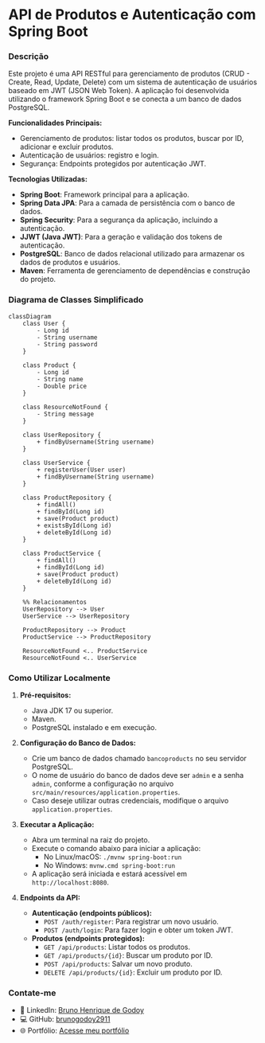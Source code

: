 # API de Produtos e Autenticação com Spring Boot

### Descrição

Este projeto é uma API RESTful para gerenciamento de produtos (CRUD - Create, Read, Update, Delete) com um sistema de autenticação de usuários baseado em JWT (JSON Web Token). A aplicação foi desenvolvida utilizando o framework Spring Boot e se conecta a um banco de dados PostgreSQL.

**Funcionalidades Principais:**
* Gerenciamento de produtos: listar todos os produtos, buscar por ID, adicionar e excluir produtos.
* Autenticação de usuários: registro e login.
* Segurança: Endpoints protegidos por autenticação JWT.

**Tecnologias Utilizadas:**
* **Spring Boot**: Framework principal para a aplicação.
* **Spring Data JPA**: Para a camada de persistência com o banco de dados.
* **Spring Security**: Para a segurança da aplicação, incluindo a autenticação.
* **JJWT (Java JWT)**: Para a geração e validação dos tokens de autenticação.
* **PostgreSQL**: Banco de dados relacional utilizado para armazenar os dados de produtos e usuários.
* **Maven**: Ferramenta de gerenciamento de dependências e construção do projeto.

### Diagrama de Classes Simplificado

```mermaid
classDiagram
    class User {
        - Long id
        - String username
        - String password
    }

    class Product {
        - Long id
        - String name
        - Double price
    }

    class ResourceNotFound {
        - String message
    }

    class UserRepository {
        + findByUsername(String username)
    }

    class UserService {
        + registerUser(User user)
        + findByUsername(String username)
    }

    class ProductRepository {
        + findAll()
        + findById(Long id)
        + save(Product product)
        + existsById(Long id)
        + deleteById(Long id)
    }

    class ProductService {
        + findAll()
        + findById(Long id)
        + save(Product product)
        + deleteById(Long id)
    }

    %% Relacionamentos
    UserRepository --> User
    UserService --> UserRepository

    ProductRepository --> Product
    ProductService --> ProductRepository

    ResourceNotFound <.. ProductService
    ResourceNotFound <.. UserService

```

### Como Utilizar Localmente

1.  **Pré-requisitos:**
    * Java JDK 17 ou superior.
    * Maven.
    * PostgreSQL instalado e em execução.

2.  **Configuração do Banco de Dados:**
    * Crie um banco de dados chamado `bancoproducts` no seu servidor PostgreSQL.
    * O nome de usuário do banco de dados deve ser `admin` e a senha `admin`, conforme a configuração no arquivo `src/main/resources/application.properties`.
    * Caso deseje utilizar outras credenciais, modifique o arquivo `application.properties`.

3.  **Executar a Aplicação:**
    * Abra um terminal na raiz do projeto.
    * Execute o comando abaixo para iniciar a aplicação:
        * No Linux/macOS: `./mvnw spring-boot:run`
        * No Windows: `mvnw.cmd spring-boot:run`
    * A aplicação será iniciada e estará acessível em `http://localhost:8080`.

4.  **Endpoints da API:**
    * **Autenticação (endpoints públicos):**
        * `POST /auth/register`: Para registrar um novo usuário.
        * `POST /auth/login`: Para fazer login e obter um token JWT.
    * **Produtos (endpoints protegidos):**
        * `GET /api/products`: Listar todos os produtos.
        * `GET /api/products/{id}`: Buscar um produto por ID.
        * `POST /api/products`: Salvar um novo produto.
        * `DELETE /api/products/{id}`: Excluir um produto por ID.

### Contate-me

-   💼 LinkedIn: [Bruno Henrique de Godoy](https://www.linkedin.com/in/brunogodoydev/)
-   💻 GitHub: [brunogodoy2911](https://github.com/Brunogodoy2911)
-   🌐 Portfólio: [Acesse meu portfólio](https://brunogodoydev.vercel.app/)
